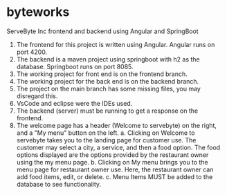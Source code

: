 # byteworks
ServeByte Inc frontend and backend using Angular and SpringBoot 

 1. The frontend for this project is written using Angular. Angular runs on port 4200.
 2. The backend is a maven project using springboot with h2 as the database. Springboot runs on port 8085.
 3. The working project for front end is on the frontend branch.
 4. The working project for the back end is on the backend branch.
 5. The project on the main branch has some missing files, you may disregard this.
 3. VsCode and eclipse were the IDEs used. 
 4. The backend (server) must be running to get a response on the frontend.
 5. The welcome page has a header (Welcome to servebyte) on the right, and a "My menu" button on the left.
         a. Clicking on Welcome to servebyte takes you to the landing page for customer use. The customer 
            may select a city, a service, and then a food option. The food options displayed are the 
            options provided by the restaurant owner using the my menu page.
         b. Clicking on My menu brings you to the menu page for restaurant owner use. Here, the restaurant
            owner can add food items, edit, or delete.
         c. Menu Items MUST be added to the database to see functionality.
